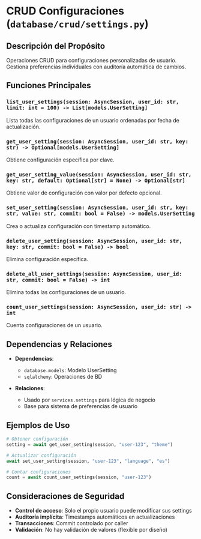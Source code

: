 # CRUD Configuraciones (`database/crud/settings.py`)

## Descripción del Propósito

Operaciones CRUD para configuraciones personalizadas de usuario. Gestiona preferencias individuales con auditoría automática de cambios.

## Funciones Principales

### `list_user_settings(session: AsyncSession, user_id: str, limit: int = 100) -> List[models.UserSetting]`
Lista todas las configuraciones de un usuario ordenadas por fecha de actualización.

### `get_user_setting(session: AsyncSession, user_id: str, key: str) -> Optional[models.UserSetting]`
Obtiene configuración específica por clave.

### `get_user_setting_value(session: AsyncSession, user_id: str, key: str, default: Optional[str] = None) -> Optional[str]`
Obtiene valor de configuración con valor por defecto opcional.

### `set_user_setting(session: AsyncSession, user_id: str, key: str, value: str, commit: bool = False) -> models.UserSetting`
Crea o actualiza configuración con timestamp automático.

### `delete_user_setting(session: AsyncSession, user_id: str, key: str, commit: bool = False) -> bool`
Elimina configuración específica.

### `delete_all_user_settings(session: AsyncSession, user_id: str, commit: bool = False) -> int`
Elimina todas las configuraciones de un usuario.

### `count_user_settings(session: AsyncSession, user_id: str) -> int`
Cuenta configuraciones de un usuario.

## Dependencias y Relaciones

- **Dependencias**:
  - `database.models`: Modelo UserSetting
  - `sqlalchemy`: Operaciones de BD

- **Relaciones**:
  - Usado por `services.settings` para lógica de negocio
  - Base para sistema de preferencias de usuario

## Ejemplos de Uso

```python
# Obtener configuración
setting = await get_user_setting(session, "user-123", "theme")

# Actualizar configuración
await set_user_setting(session, "user-123", "language", "es")

# Contar configuraciones
count = await count_user_settings(session, "user-123")
```

## Consideraciones de Seguridad

- **Control de acceso**: Solo el propio usuario puede modificar sus settings
- **Auditoría implícita**: Timestamps automáticos en actualizaciones
- **Transacciones**: Commit controlado por caller
- **Validación**: No hay validación de valores (flexible por diseño)